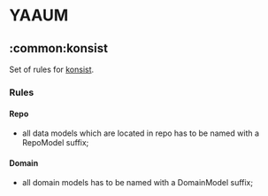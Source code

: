 # YAAUM

## :common:konsist 

Set of rules for [konsist](https://github.com/LemonAppDev/konsist).

### Rules 

#### Repo

- all data models which are located in repo has to be named with a RepoModel suffix;

#### Domain 

- all domain models has to be named with a DomainModel suffix;
